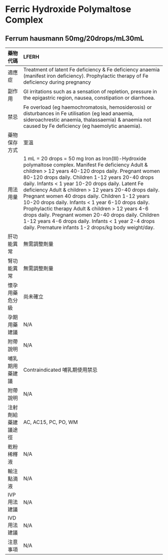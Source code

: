 # Ferric Hydroxide Polymaltose Complex

## Ferrum hausmann 50mg/20drops/mL30mL

| 藥物代碼 | LFERH |
| :--- | :--- |
| 適應症 | Treatment of latent Fe deficiency & Fe deficiency anaemia \(manifest iron deficiency\). Prophylactic therapy of Fe deficiency during pregnancy |
| 副作用 | GI irritations such as a sensation of repletion, pressure in the epigastric region, nausea, constipation or diarrhoea. |
| 禁忌 | Fe overload \(eg haemochromatosis, hemosiderosis\) or disturbances in Fe utilisation \(eg lead anaemia, sideroachrestic anaemia, thalassaemia\) & anaemia not caused by Fe deficiency \(eg haemolytic anaemia\). |
| 藥物保存方式 | 室溫 |
| 用法用量 | 1 mL = 20 drops = 50 mg Iron as Iron\(lll\)-Hydroxide polymaltose complex. Manifest Fe deficiency Adult & children &gt; 12 years 40-120 drops daily. Pregnant women 80-120 drops daily. Children 1-12 years 20-40 drops daily. Infants &lt; 1 year 10-20 drops daily. Latent Fe deficiency Adult & children &gt; 12 years 20-40 drops daily. Pregnant women 40 drops daily. Children 1-12 years 10-20 drops daily. Infants &lt; 1 year 6-10 drops daily. Prophylactic therapy Adult & children &gt; 12 years 4-6 drops daily. Pregnant women 20-40 drops daily. Children 1-12 years 4-6 drops daily. Infants &lt; 1 year 2-4 drops daily. Premature infants 1-2 drops/kg body weight/day. |
| 肝功能異常 | 無需調整劑量 |
| 腎功能異常 | 無需調整劑量 |
| 懷孕用藥危分級 | 尚未確立 |
| 孕期用藥建議 | N/A |
| 附帶說明 | N/A |
| 哺乳期用藥建議 | Contraindicated 哺乳期使用禁忌 |
| 附帶說明 | N/A |
| 注射劑給藥建議途徑 | AC, AC15, PC, PO, WM |
| 乾粉稀釋液 | N/A |
| 輸注點滴液 | N/A |
| IVP 用法建議 | N/A |
| IVD 用法建議 | N/A |
| 注意事項 | N/A |

